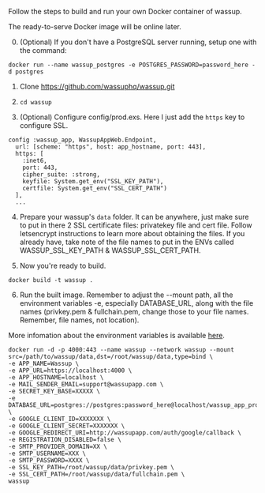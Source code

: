 Follow the steps to build and run your own Docker container of wassup.

The ready-to-serve Docker image will be online later.

0. (Optional) If you don't have a PostgreSQL server running, setup one with the command:

`docker run --name wassup_postgres -e POSTGRES_PASSWORD=password_here -d postgres`

1. Clone https://github.com/wassuphq/wassup.git

2. `cd wassup`

3. (Optional) Configure config/prod.exs. Here I just add the `https` key to configure SSL.
```
config :wassup_app, WassupAppWeb.Endpoint,
  url: [scheme: "https", host: app_hostname, port: 443],
  https: [
    :inet6,
    port: 443,
    cipher_suite: :strong,
    keyfile: System.get_env("SSL_KEY_PATH"),
    certfile: System.get_env("SSL_CERT_PATH")
  ],
  ...
```

4. Prepare your wassup's `data` folder. It can be anywhere, just make sure to put in there 2 SSL certificate files: privatekey file and cert file. Follow letsencrypt instructions to learn more about obtaining the files. If you already have, take note of the file names to put in the ENVs called WASSUP_SSL_KEY_PATH & WASSUP_SSL_CERT_PATH.

5. Now you're ready to build.

`docker build -t wassup .`

6. Run the built image. Remember to adjust the --mount path, all the environment variables -e, especially DATABASE_URL, along with the file names (privkey.pem & fullchain.pem, change those to your file names. Remember, file names, not location).

More infomation about the environment variables is available [here](https://github.com/wassuphq/wassup/blob/master/.env.example).

```
docker run -d -p 4000:443 --name wassup --network wassup --mount src=/path/to/wassup/data,dst=/root/wassup/data,type=bind \
-e APP_NAME=Wassup \
-e APP_URL=https://localhost:4000 \
-e APP_HOSTNAME=localhost \
-e MAIL_SENDER_EMAIL=support@wassupapp.com \
-e SECRET_KEY_BASE=XXXXX \
-e DATABASE_URL=postgres://postgres:password_here@localhost/wassup_app_prod \
-e GOOGLE_CLIENT_ID=XXXXXXX \
-e GOOGLE_CLIENT_SECRET=XXXXXXX \
-e GOOGLE_REDIRECT_URI=http://wassupapp.com/auth/google/callback \
-e REGISTRATION_DISABLED=false \
-e SMTP_PROVIDER_DOMAIN=XX \
-e SMTP_USERNAME=XXX \
-e SMTP_PASSWORD=XXXX \
-e SSL_KEY_PATH=/root/wassup/data/privkey.pem \
-e SSL_CERT_PATH=/root/wassup/data/fullchain.pem \
wassup
```

